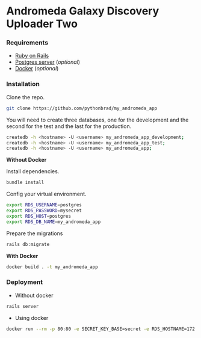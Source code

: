 # Andromeda Galaxy Discovery Uploader Two

### Requirements

- [Ruby on Rails](https://guides.rubyonrails.org/install_ruby_on_rails.html)
- [Postgres server](https://www.postgresql.org/download/) (*optional*)
- [Docker](https://docs.docker.com/get-started/get-docker/) (*optional*)

### Installation

Clone the repo.

```sh
git clone https://github.com/pythonbrad/my_andromeda_app
```

You will need to create three databases, one for the development and the second for the test and the last for the production.

```sh
createdb -h <hostname> -U <username> my_andromeda_app_development;
createdb -h <hostname> -U <username> my_andromeda_app_test;
createdb -h <hostname> -U <username> my_andromeda_app;
```

**Without Docker**

Install dependencies.

```sh
bundle install
```

Config your virtual environment.

```sh
export RDS_USERNAME=postgres
export RDS_PASSWORD=mysecret
export RDS_HOST=postgres
export RDS_DB_NAME=my_andromeda_app
```

Prepare the migrations

```sh
rails db:migrate
```

**With Docker**

```sh
docker build . -t my_andromeda_app
```

### Deployment

- Without docker

```sh
rails server
```

- Using docker

```sh
docker run --rm -p 80:80 -e SECRET_KEY_BASE=secret -e RDS_HOSTNAME=172.17.0.1 -e RDS_PASSWORD=mysecret -e RDS_USERNAME=postgres --name my_andromeda_app my_andromeda_app
```

